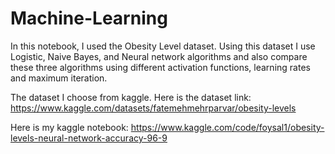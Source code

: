 # Machine-Learning

In this notebook, I used the Obesity Level dataset. Using this dataset I use Logistic, Naive Bayes, and Neural network algorithms and also compare these three algorithms using different activation functions, learning rates and maximum iteration.

The dataset I choose from kaggle. Here is the dataset link: https://www.kaggle.com/datasets/fatemehmehrparvar/obesity-levels


Here is my kaggle notebook: https://www.kaggle.com/code/foysal1/obesity-levels-neural-network-accuracy-96-9

